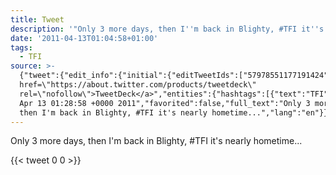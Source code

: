 ```yaml
---
title: Tweet
description: '"Only 3 more days, then I''m back in Blighty, #TFI it''s nearly hometime..."'
date: '2011-04-13T01:04:58+01:00'
tags:
  - TFI
source: >-
  {"tweet":{"edit_info":{"initial":{"editTweetIds":["57978551177191424"],"editableUntil":"2011-04-13T02:28:58.447Z","editsRemaining":"5","isEditEligible":true}},"retweeted":false,"source":"<a
  href=\"https://about.twitter.com/products/tweetdeck\"
  rel=\"nofollow\">TweetDeck</a>","entities":{"hashtags":[{"text":"TFI","indices":["44","48"]}],"symbols":[],"user_mentions":[],"urls":[]},"display_text_range":["0","72"],"favorite_count":"0","id_str":"57978551177191424","truncated":false,"retweet_count":"0","id":"57978551177191424","created_at":"Wed
  Apr 13 01:28:58 +0000 2011","favorited":false,"full_text":"Only 3 more days,
  then I'm back in Blighty, #TFI it's nearly hometime...","lang":"en"}}
---
```

Only 3 more days, then I'm back in Blighty, #TFI it's nearly hometime...
    
{{< tweet 0 0 >}}
    
